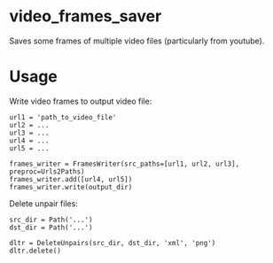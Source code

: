 # video_frames_saver
Saves some frames of multiple video files (particularly from youtube).

# Usage

Write video frames to output video file:

~~~~
url1 = 'path_to_video_file'
url2 = ...
url3 = ...
url4 = ...
url5 = ...

frames_writer = FramesWriter(src_paths=[url1, url2, url3], preproc=Urls2Paths)
frames_writer.add([url4, url5])
frames_writer.write(output_dir)
~~~~

Delete unpair files:

~~~~
src_dir = Path('...')
dst_dir = Path('...')

dltr = DeleteUnpairs(src_dir, dst_dir, 'xml', 'png')
dltr.delete()
~~~~
